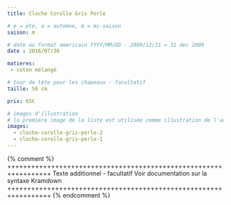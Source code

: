 ```yaml
---
title: Cloche Corolle Gris Perle

# e = été, a = automne, m = mi-saison
saison: m

# date au format americain YYYY/MM/DD - 2009/12/31 = 31 dec 2009
date : 2016/07/30

matieres:
 - coton mélangé

# tour de tête pour les chapeaux - facultatif
taille: 56 cm

prix: 65€

# images d'illustration
# la première image de la liste est utilisée comme illustration de l'article dans les pages de listing.
images:
  - cloche-corolle-gris-perle-2
  - cloche-corolle-gris-perle-1
---
```

{% comment %} +++++++++++++++++++++++++++++++++++++++++++++++++++++++++++++++++
              Texte additionnel - facultatif
              Voir documentation sur la syntaxe Kramdown
+++++++++++++++++++++++++++++++++++++++++++++++++++++++++++++++++ {% endcomment %}
